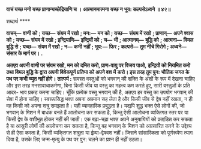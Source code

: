 **वाचं यच्छ मनो यच्छ प्राणान्यच्छेद्रियाणि च ।** **आत्मानमात्मना यच्छ न भूय: कल्पसेऽध्वने ॥ ४२॥** 

शब्दार्थ **** 

**वाचम्—** **वाणी को** **; यच्छ—** **संयम में रखो** **; मन:—** **मन को** **; यच्छ—** **संयम में रखो** **; प्राणान्—** **अपने श्वास को** **; यच्छ—** **संयम में** **रखो** **; इन्द्रियाणि—** **इन्द्रियों को** **; च—** **भी** **; आत्मानम्—** **बुद्धि को** **; आत्मना—** **विमल बुद्धि से** **; यच्छ—** **संयम में रखो** **; न—** **कभी** **नहीं** **; भूय:—** **फिर** **; कल्पसे—** **तुम नीचे गिरोगे** **; अध्वने—** **संसार के मार्ग पर।** **.** 

**अतएव अपनी वाणी पर संयम रखो, मन को दमित करो, प्राण-वायु पर विजय पाओ,** **इन्द्रियों को नियमित करो तथा विमल बुद्धि के द्वारा अपनी विवेकपूर्ण प्रतिभा को अपने वश में** **करो। इस तरह तुम पुन: भौतिक जगत के पथ पर कभी च्युत नहीं होगे।** **तात्पर्य :** समस्त वस्तुओं को भगवान् की शक्ति के अंशों के रूप में देखना चाहिए और इस तरह मनसावाचाकर्मणा, बिना किसी जीव या वस्तु का महत्त्व कम करते हुए, सारी वस्तुओं के प्रति आदर- भाव प्रकट करना चाहिए। चूँकि प्रत्येक वस्तु भगवान् की है, अतएव हर वस्तु का उपयोग भगवान् की सेवा में होना चाहिए। स्वरूपसिद्ध भक्त अपना अपमान सह लेता है और किसी जीव से द्वेष नहीं रखता, न ही वह किसी को अपना शत्रु समझता है। यही व्यावहारिक प्रबुद्धता है। यद्यपि शुद्ध भक्त ऐसे लोगों की, जो भगवान् के मिशन में बाधक बनते हैं आलोचना कर सकता है, किन्तु ऐसी आलोचना व्यक्तिगत स्तर पर या किसी द्वेष के वशीभूत होकर नहीं की जाती। एक बढ़ा-चढ़ा भक्त अपने अनुयायियों को प्रताडि़त कर सकता है या आसुरी लोगों की आलोचना कर सकता है, किन्तु वह भगवान् के मिशन को अग्रसारित करने के उद्देश्य से ही ऐसा करता है, किसी व्यकि्तगत शत्रुता या ईष्र्या-द्वेषवश नहीं। जिसने सांसारिकता को पूर्णरूपेण त्याग दिया है, उसके लिए जन्म-मृत्यु के पथ पर पुन: चलने का प्रश्न ही नहीं उठता।  
